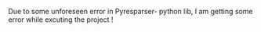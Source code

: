 Due to some unforeseen error in Pyresparser- python lib, I am getting some error while excuting the project ! 

